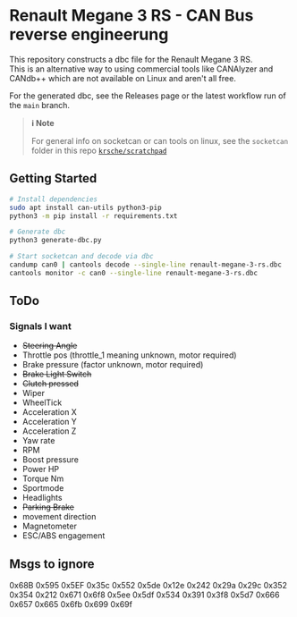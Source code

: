 # Renault Megane 3 RS - CAN Bus reverse engineerung

This repository constructs a dbc file for the Renault Megane 3 RS.  
This is an alternative way to using commercial tools like CANAlyzer and CANdb++ which are not available on Linux and
aren't all free.  

For the generated dbc, see the Releases page or the latest workflow run of the `main` branch.  

> __ℹ️ Note__
>
> For general info on socketcan or can tools on linux, see the `socketcan` folder in this repo [`krsche/scratchpad`](https://github.com/krsche/scratchpad)

## Getting Started

```bash
# Install dependencies
sudo apt install can-utils python3-pip
python3 -m pip install -r requirements.txt

# Generate dbc
python3 generate-dbc.py

# Start socketcan and decode via dbc
candump can0 | cantools decode --single-line renault-megane-3-rs.dbc
cantools monitor -c can0 --single-line renault-megane-3-rs.dbc
```

## ToDo

### Signals I want

- ~~Steering Angle~~
- Throttle pos          (throttle_1 meaning unknown, motor required)
- Brake pressure                (factor unknown, motor required)
- ~~Brake Light Switch~~
- ~~Clutch pressed~~
- Wiper
- WheelTick
- Acceleration X
- Acceleration Y
- Acceleration Z
- Yaw rate
- RPM
- Boost pressure
- Power HP
- Torque Nm
- Sportmode
- Headlights
- ~~Parking Brake~~
- movement direction
- Magnetometer
- ESC/ABS engagement

## Msgs to ignore

0x68B
0x595
0x5EF
0x35c
0x552
0x5de
0x12e
0x242
0x29a
0x29c
0x352
0x354
0x212
0x671
0x6f8
0x5ee
0x5df
0x534
0x391
0x3f8
0x5d7
0x666
0x657
0x665
0x6fb
0x699
0x69f